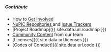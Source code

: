 ##### Contribute

* <i></i> How to [Get Involved]()
* <i></i> [NuPIC Repositories ]() and [Issue Trackers]()
* <i></i> [Project Roadmap]({{ site.data.url.roadmap }})
* <i></i> [Community Content]() from our team
* <i></i> [Licenses]({{ site.data.url.licenses }})
* <i></i> [Codes of Conduct]({{ site.data.url.code }})
